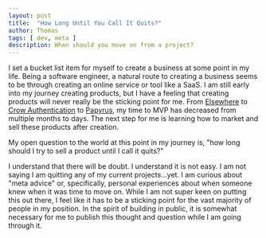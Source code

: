 ```yaml
---
layout: post
title:  "How Long Until You Call It Quits?"
author: Thomas
tags: [ dev, meta ]
description: When should you move on from a project?
---
```


I set a bucket list item for myself to create a business at some point in my life. Being a software engineer, a natural route to creating a business seems to be through creating an online service or tool like a SaaS. I am still early into my journey creating products, but I have a feeling that creating products will never really be the sticking point for me. From [Elsewhere](https://elsewhere.thomasstep.com/) to [Crow Authentication](https://crowauth.com/) to [Papyrus](https://papyrusmenus.com/), my time to MVP has decreased from multiple months to days. The next step for me is learning how to market and sell these products after creation.

My open question to the world at this point in my journey is, "how long should I try to sell a product until I call it quits?"

I understand that there will be doubt. I understand it is not easy. I am not saying I am quitting any of my current projects...yet. I am curious about "meta advice" or, specifically, personal experiences about when someone knew when it was time to move on. While I am not super keen on putting this out there, I feel like it has to be a sticking point for the vast majority of people in my position. In the spirit of building in public, it is somewhat necessary for me to publish this thought and question while I am going through it.
